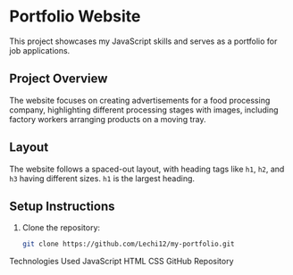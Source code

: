 # Portfolio Website

This project showcases my JavaScript skills and serves as a portfolio for job applications.

## Project Overview
The website focuses on creating advertisements for a food processing company, highlighting different processing stages with images, including factory workers arranging products on a moving tray.

## Layout
The website follows a spaced-out layout, with heading tags like `h1`, `h2`, and `h3` having different sizes. `h1` is the largest heading.

## Setup Instructions
1. Clone the repository:
   ```bash
   git clone https://github.com/Lechi12/my-portfolio.git
Technologies Used
JavaScript
HTML
CSS
GitHub Repository
